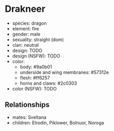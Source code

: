 # Drakneer

- species: dragon
- element: fire
- gender: male
- sexuality: straight (dom)
- clan: neutral
- design: TODO
- design (NSFW): TODO
- color:
  - body: #9a0b01
  - underside and wing membranes: #57312e
  - flesh: #ff6257
  - horns and claws: #2c0303
- color (NSFW): TODO

## Relationships

- mates: Sveltana
- children: Elrodin, Piklower, Bolnuor, Noroga
